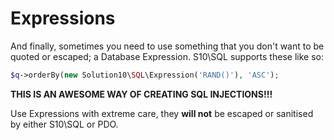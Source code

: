 # Expressions

And finally, sometimes you need to use something that you don't want to be quoted
or escaped; a Database Expression. S10\SQL supports these like so:

```php
$q->orderBy(new Solution10\SQL\Expression('RAND()'), 'ASC');
```

**THIS IS AN AWESOME WAY OF CREATING SQL INJECTIONS!!!**

Use Expressions with extreme care, they __will not__ be escaped or sanitised by either
S10\SQL or PDO.
